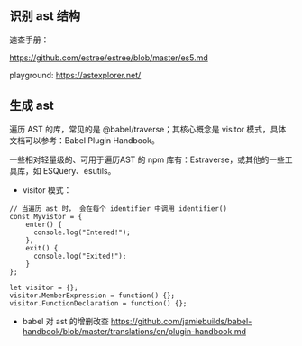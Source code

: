 ## 识别 ast 结构

速查手册：

<https://github.com/estree/estree/blob/master/es5.md>

playground:
<https://astexplorer.net/>

## 生成 ast
遍历 AST 的库，常见的是 @babel/traverse；其核心概念是 visitor 模式，具体文档可以参考：Babel Plugin Handbook。

一些相对轻量级的、可用于遍历AST 的 npm 库有：Estraverse，或其他的一些工具库，如 ESQuery、esutils。

- visitor 模式： 

```
// 当遍历 ast 时， 会在每个 identifier 中调用 identifier()
const Myvistor = {
    enter() {
      console.log("Entered!");
    },
    exit() {
      console.log("Exited!");
    }
};

let visitor = {};
visitor.MemberExpression = function() {};
visitor.FunctionDeclaration = function() {};
```
 - babel 对 ast 的增删改查
<https://github.com/jamiebuilds/babel-handbook/blob/master/translations/en/plugin-handbook.md>



